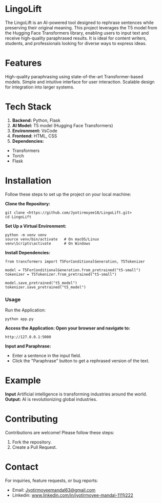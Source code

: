 # LingoLift
The LingoLift is an AI-powered tool designed to rephrase sentences while preserving their original meaning. This project leverages the T5 model from the Hugging Face Transformers library, enabling users to input text and receive high-quality paraphrased results. It is ideal for content writers, students, and professionals looking for diverse ways to express ideas.

# Features
High-quality paraphrasing using state-of-the-art Transformer-based models.
Simple and intuitive interface for user interaction.
Scalable design for integration into larger systems.
# Tech Stack
1. **Backend:** Python, Flask
2. **AI Model:** T5 model (Hugging Face Transformers)
3. **Environment:** VsCode
4. **Frontend:** HTML, CSS
5. **Dependencies:**
* Transformers
* Torch
* Flask

# Installation
Follow these steps to set up the project on your local machine:

**Clone the Repository:**
```
git clone <https://github.com/Jyotirmoyee18/LingoLift.git>
cd LingoLift
```

**Set Up a Virtual Environment:**
```
python -m venv venv
source venv/bin/activate   # On macOS/Linux
venv\Scripts\activate      # On Windows
```

**Install Dependencies:**
```
from transformers import T5ForConditionalGeneration, T5Tokenizer

model = T5ForConditionalGeneration.from_pretrained("t5-small")
tokenizer = T5Tokenizer.from_pretrained("t5-small")

model.save_pretrained("t5_model")
tokenizer.save_pretrained("t5_model")
```
### Usage
Run the Application:
```
python app.py
```
**Access the Application: Open your browser and navigate to:**
```
http://127.0.0.1:5000
```
**Input and Paraphrase:**

* Enter a sentence in the input field.
* Click the "Paraphrase" button to get a rephrased version of the text.
# Example
**Input**
Artificial intelligence is transforming industries around the world.
**Output:**
AI is revolutionizing global industries.
# Contributing
Contributions are welcome! Please follow these steps:
1. Fork the repository.
2. Create a Pull Request.
# Contact
For inquiries, feature requests, or bug reports:

* Email: Jyotirmoyeemandal63@gmail.com
* Linkedin: www.linkedin.com/in/jyotirmoyee-mandal-1111j222
